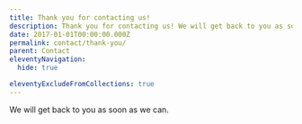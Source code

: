 ```yaml
---
title: Thank you for contacting us!
description: Thank you for contacting us! We will get back to you as soon as we can.
date: 2017-01-01T00:00:00.000Z
permalink: contact/thank-you/
parent: Contact
eleventyNavigation:
  hide: true

eleventyExcludeFromCollections: true
---
```


We will get back to you as soon as we can.
